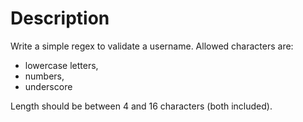 # Description

Write a simple regex to validate a username. Allowed characters are:

- lowercase letters,
- numbers,
- underscore

Length should be between 4 and 16 characters (both included).
